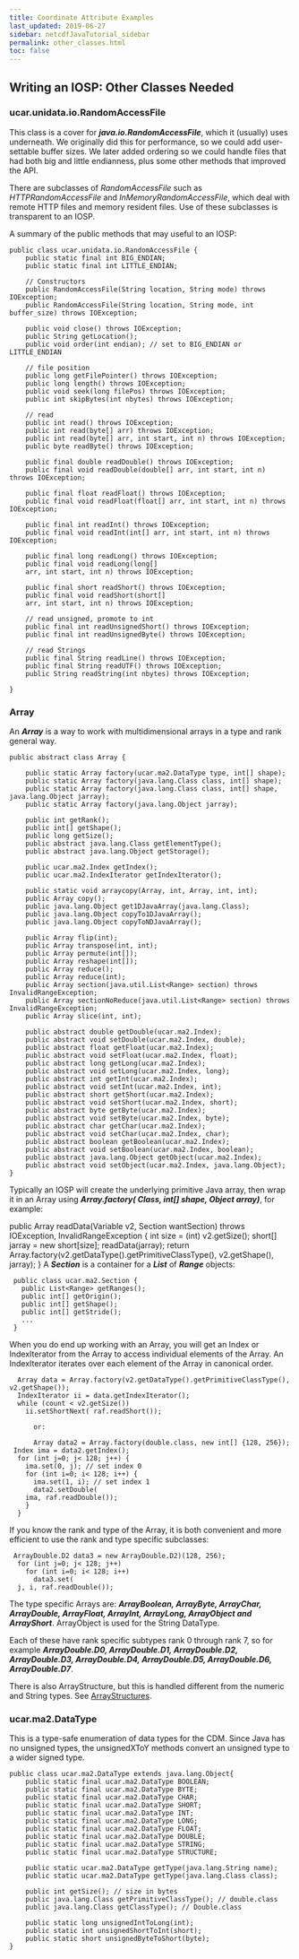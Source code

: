 ```yaml
---
title: Coordinate Attribute Examples
last_updated: 2019-06-27
sidebar: netcdfJavaTutorial_sidebar
permalink: other_classes.html
toc: false
---
```


## Writing an IOSP: Other Classes Needed

### ucar.unidata.io.RandomAccessFile

This class is a cover for <b>_java.io.RandomAccessFile_</b>, which it (usually) uses underneath. We originally did this for performance, so we could add user-settable buffer sizes. We later added ordering so we could handle files that had both big and little endianness, plus some other methods that improved the API.

There are subclasses of _RandomAccessFile_ such as _HTTPRandomAccessFile_ and _InMemoryRandomAccessFile_, which deal with remote HTTP files and memory resident files. Use of these subclasses is transparent to an IOSP.

A summary of the public methods that may useful to an IOSP:

~~~
public class ucar.unidata.io.RandomAccessFile {
    public static final int BIG_ENDIAN;
    public static final int LITTLE_ENDIAN;

    // Constructors
    public RandomAccessFile(String location, String mode) throws IOException;
    public RandomAccessFile(String location, String mode, int buffer_size) throws IOException;

    public void close() throws IOException;
    public String getLocation();
    public void order(int endian); // set to BIG_ENDIAN or LITTLE_ENDIAN

    // file position
    public long getFilePointer() throws IOException;
    public long length() throws IOException;
    public void seek(long filePos) throws IOException;
    public int skipBytes(int nbytes) throws IOException;

    // read
    public int read() throws IOException;
    public int read(byte[] arr) throws IOException;
    public int read(byte[] arr, int start, int n) throws IOException;
    public byte readByte() throws IOException;

    public final double readDouble() throws IOException;
    public final void readDouble(double[] arr, int start, int n) throws IOException;

    public final float readFloat() throws IOException;
    public final void readFloat(float[] arr, int start, int n) throws IOException;

    public final int readInt() throws IOException;
    public final void readInt(int[] arr, int start, int n) throws IOException;

    public final long readLong() throws IOException;
    public final void readLong(long[]
    arr, int start, int n) throws IOException;

    public final short readShort() throws IOException;
    public final void readShort(short[]
    arr, int start, int n) throws IOException;

    // read unsigned, promote to int
    public final int readUnsignedShort() throws IOException;
    public final int readUnsignedByte() throws IOException;

    // read Strings
    public final String readLine() throws IOException;
    public final String readUTF() throws IOException;
    public String readString(int nbytes) throws IOException;

}
~~~

### Array
An <b>_Array_</b> is a way to work with multidimensional arrays in a type and rank general way.

~~~
public abstract class Array {

    public static Array factory(ucar.ma2.DataType type, int[] shape);
    public static Array factory(java.lang.Class class, int[] shape);
    public static Array factory(java.lang.Class class, int[] shape, java.lang.Object jarray);
    public static Array factory(java.lang.Object jarray);

    public int getRank();
    public int[] getShape();
    public long getSize();
    public abstract java.lang.Class getElementType();
    public abstract java.lang.Object getStorage();

    public ucar.ma2.Index getIndex();
    public ucar.ma2.IndexIterator getIndexIterator();

    public static void arraycopy(Array, int, Array, int, int);
    public Array copy();
    public java.lang.Object get1DJavaArray(java.lang.Class);
    public java.lang.Object copyTo1DJavaArray();
    public java.lang.Object copyToNDJavaArray();

    public Array flip(int);
    public Array transpose(int, int);
    public Array permute(int[]);
    public Array reshape(int[]);
    public Array reduce();
    public Array reduce(int);
    public Array section(java.util.List<Range> section) throws InvalidRangeException;
    public Array sectionNoReduce(java.util.List<Range> section) throws InvalidRangeException;
    public Array slice(int, int);

    public abstract double getDouble(ucar.ma2.Index);
    public abstract void setDouble(ucar.ma2.Index, double);
    public abstract float getFloat(ucar.ma2.Index);
    public abstract void setFloat(ucar.ma2.Index, float);
    public abstract long getLong(ucar.ma2.Index);
    public abstract void setLong(ucar.ma2.Index, long);
    public abstract int getInt(ucar.ma2.Index);
    public abstract void setInt(ucar.ma2.Index, int);
    public abstract short getShort(ucar.ma2.Index);
    public abstract void setShort(ucar.ma2.Index, short);
    public abstract byte getByte(ucar.ma2.Index);
    public abstract void setByte(ucar.ma2.Index, byte);
    public abstract char getChar(ucar.ma2.Index);
    public abstract void setChar(ucar.ma2.Index, char);
    public abstract boolean getBoolean(ucar.ma2.Index);
    public abstract void setBoolean(ucar.ma2.Index, boolean);
    public abstract java.lang.Object getObject(ucar.ma2.Index);
    public abstract void setObject(ucar.ma2.Index, java.lang.Object);
}
~~~
Typically an IOSP will create the underlying primitive Java array, then wrap it in an Array using <b>_Array.factory( Class, int[] shape, Object array)_</b>, for example:

 public Array readData(Variable v2, Section wantSection) throws IOException, InvalidRangeException {
   int size = (int) v2.getSize();
   short[] jarray = new short[size];
   readData(jarray);
   return Array.factory(v2.getDataType().getPrimitiveClassType(), v2.getShape(), jarray);
 }
A <b>_Section_</b> is a container for a _<b>List_</b> of <b>_Range_</b> objects:

~~~
 public class ucar.ma2.Section {
   public List<Range> getRanges();
   public int[] getOrigin();
   public int[] getShape();
   public int[] getStride();
   ...
 }
~~~

When you do end up working with an Array, you will get an Index or IndexIterator from the Array to access individual elements of the Array. An IndexIterator iterates over each element of the Array in canonical order.

~~~
  Array data = Array.factory(v2.getDataType().getPrimitiveClassType(), v2.getShape());
  IndexIterator ii = data.getIndexIterator();
  while (count < v2.getSize())
    ii.setShortNext( raf.readShort());

      or:

      Array data2 = Array.factory(double.class, new int[] {128, 256});
 Index ima = data2.getIndex();
  for (int j=0; j< 128; j++) {
    ima.set(0, j); // set index 0
    for (int i=0; i< 128; i++) {
      ima.set(1, i); // set index 1
      data2.setDouble(
    ima, raf.readDouble()); 
    }
  }
~~~

If you know the rank and type of the Array, it is both convenient and more efficient to use the rank and type specific subclasses:

~~~
 ArrayDouble.D2 data3 = new ArrayDouble.D2)(128, 256);
  for (int j=0; j< 128; j++) 
    for (int i=0; i< 128; i++) 
      data3.set(
  j, i, raf.readDouble());
~~~

The type specific Arrays are: <b>_ArrayBoolean, ArrayByte, ArrayChar, ArrayDouble, ArrayFloat, ArrayInt, ArrayLong, ArrayObject and ArrayShort_</b>. ArrayObject is used for the String DataType.

Each of these have rank specific subtypes rank 0 through rank 7, so for example <b>_ArrayDouble.D0, ArrayDouble.D1, ArrayDouble.D2, ArrayDouble.D3, ArrayDouble.D4, ArrayDouble.D5, ArrayDouble.D6, ArrayDouble.D7_</b>.

There is also ArrayStructure, but this is handled different from the numeric and String types. See [ArrayStructures](arraystructures_ref.html).

### ucar.ma2.DataType

This is a type-safe enumeration of data types for the CDM. Since Java has no unsigned types, the unsignedXToY methods convert an unsigned type to a wider signed type.

~~~
public class ucar.ma2.DataType extends java.lang.Object{
    public static final ucar.ma2.DataType BOOLEAN;
    public static final ucar.ma2.DataType BYTE;
    public static final ucar.ma2.DataType CHAR;
    public static final ucar.ma2.DataType SHORT;
    public static final ucar.ma2.DataType INT;
    public static final ucar.ma2.DataType LONG;
    public static final ucar.ma2.DataType FLOAT;
    public static final ucar.ma2.DataType DOUBLE;
    public static final ucar.ma2.DataType STRING;
    public static final ucar.ma2.DataType STRUCTURE;

    public static ucar.ma2.DataType getType(java.lang.String name);
    public static ucar.ma2.DataType getType(java.lang.Class class);

    public int getSize(); // size in bytes
    public java.lang.Class getPrimitiveClassType(); // double.class
    public java.lang.Class getClassType(); // Double.class

    public static long unsignedIntToLong(int);
    public static int unsignedShortToInt(short);
    public static short unsignedByteToShort(byte);
}
~~~